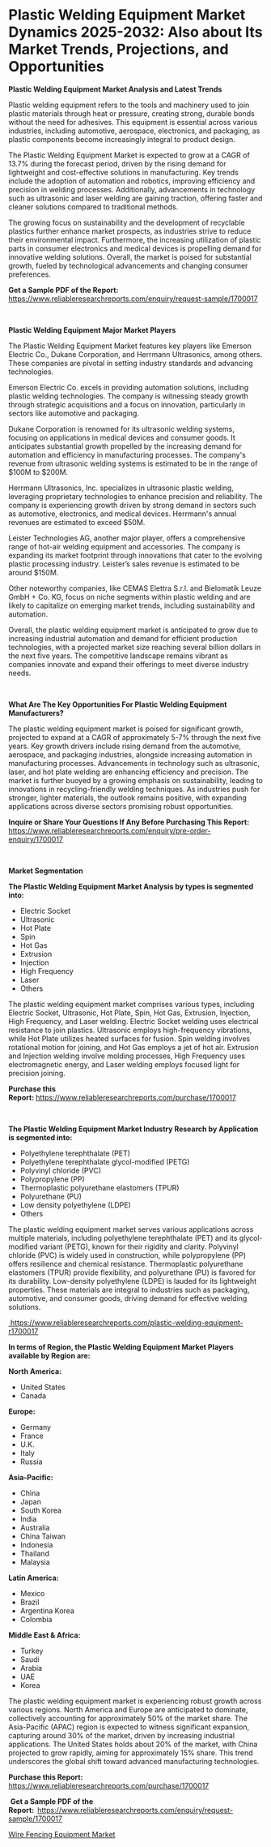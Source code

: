 <p><h1>Plastic Welding Equipment Market Dynamics 2025-2032: Also about Its Market Trends, Projections, and Opportunities</h1></p><p><strong>Plastic Welding Equipment Market Analysis and Latest Trends</strong></p>
<p><p>Plastic welding equipment refers to the tools and machinery used to join plastic materials through heat or pressure, creating strong, durable bonds without the need for adhesives. This equipment is essential across various industries, including automotive, aerospace, electronics, and packaging, as plastic components become increasingly integral to product design.</p><p>The Plastic Welding Equipment Market is expected to grow at a CAGR of 13.7% during the forecast period, driven by the rising demand for lightweight and cost-effective solutions in manufacturing. Key trends include the adoption of automation and robotics, improving efficiency and precision in welding processes. Additionally, advancements in technology such as ultrasonic and laser welding are gaining traction, offering faster and cleaner solutions compared to traditional methods.</p><p>The growing focus on sustainability and the development of recyclable plastics further enhance market prospects, as industries strive to reduce their environmental impact. Furthermore, the increasing utilization of plastic parts in consumer electronics and medical devices is propelling demand for innovative welding solutions. Overall, the market is poised for substantial growth, fueled by technological advancements and changing consumer preferences.</p></p>
<p><strong>Get a Sample PDF of the Report:&nbsp;</strong> <a href="https://www.reliableresearchreports.com/enquiry/request-sample/1700017?utm_campaign=2794&utm_medium=2&utm_source=Github&utm_content=ia&utm_term=08042025&utm_id=plastic-welding-equipment">https://www.reliableresearchreports.com/enquiry/request-sample/1700017</a></p>
<p>&nbsp;</p>
<p><strong>Plastic Welding Equipment Major Market Players</strong></p>
<p><p>The Plastic Welding Equipment Market features key players like Emerson Electric Co., Dukane Corporation, and Herrmann Ultrasonics, among others. These companies are pivotal in setting industry standards and advancing technologies.</p><p>Emerson Electric Co. excels in providing automation solutions, including plastic welding technologies. The company is witnessing steady growth through strategic acquisitions and a focus on innovation, particularly in sectors like automotive and packaging.</p><p>Dukane Corporation is renowned for its ultrasonic welding systems, focusing on applications in medical devices and consumer goods. It anticipates substantial growth propelled by the increasing demand for automation and efficiency in manufacturing processes. The company's revenue from ultrasonic welding systems is estimated to be in the range of $100M to $200M.</p><p>Herrmann Ultrasonics, Inc. specializes in ultrasonic plastic welding, leveraging proprietary technologies to enhance precision and reliability. The company is experiencing growth driven by strong demand in sectors such as automotive, electronics, and medical devices. Herrmann's annual revenues are estimated to exceed $50M.</p><p>Leister Technologies AG, another major player, offers a comprehensive range of hot-air welding equipment and accessories. The company is expanding its market footprint through innovations that cater to the evolving plastic processing industry. Leister’s sales revenue is estimated to be around $150M.</p><p>Other noteworthy companies, like CEMAS Elettra S.r.l. and Bielomatik Leuze GmbH + Co. KG, focus on niche segments within plastic welding and are likely to capitalize on emerging market trends, including sustainability and automation.</p><p>Overall, the plastic welding equipment market is anticipated to grow due to increasing industrial automation and demand for efficient production technologies, with a projected market size reaching several billion dollars in the next five years. The competitive landscape remains vibrant as companies innovate and expand their offerings to meet diverse industry needs.</p></p>
<p>&nbsp;</p>
<p><strong>What Are The Key Opportunities For Plastic Welding Equipment Manufacturers?</strong></p>
<p><p>The plastic welding equipment market is poised for significant growth, projected to expand at a CAGR of approximately 5-7% through the next five years. Key growth drivers include rising demand from the automotive, aerospace, and packaging industries, alongside increasing automation in manufacturing processes. Advancements in technology such as ultrasonic, laser, and hot plate welding are enhancing efficiency and precision. The market is further buoyed by a growing emphasis on sustainability, leading to innovations in recycling-friendly welding techniques. As industries push for stronger, lighter materials, the outlook remains positive, with expanding applications across diverse sectors promising robust opportunities.</p></p>
<p><strong>Inquire or Share Your Questions If Any Before Purchasing This Report:</strong> <a href="https://www.reliableresearchreports.com/enquiry/pre-order-enquiry/1700017?utm_campaign=2794&utm_medium=2&utm_source=Github&utm_content=ia&utm_term=08042025&utm_id=plastic-welding-equipment">https://www.reliableresearchreports.com/enquiry/pre-order-enquiry/1700017</a></p>
<p>&nbsp;</p>
<p><strong>Market Segmentation</strong></p>
<p><strong>The Plastic Welding Equipment Market Analysis by types is segmented into:</strong></p>
<p><ul><li>Electric Socket</li><li>Ultrasonic</li><li>Hot Plate</li><li>Spin</li><li>Hot Gas</li><li>Extrusion</li><li>Injection</li><li>High Frequency</li><li>Laser</li><li>Others</li></ul></p>
<p><p>The plastic welding equipment market comprises various types, including Electric Socket, Ultrasonic, Hot Plate, Spin, Hot Gas, Extrusion, Injection, High Frequency, and Laser welding. Electric Socket welding uses electrical resistance to join plastics. Ultrasonic employs high-frequency vibrations, while Hot Plate utilizes heated surfaces for fusion. Spin welding involves rotational motion for joining, and Hot Gas employs a jet of hot air. Extrusion and Injection welding involve molding processes, High Frequency uses electromagnetic energy, and Laser welding employs focused light for precision joining.</p></p>
<p><strong>Purchase this Report:&nbsp;</strong><a href="https://www.reliableresearchreports.com/purchase/1700017?utm_campaign=2794&utm_medium=2&utm_source=Github&utm_content=ia&utm_term=08042025&utm_id=plastic-welding-equipment">https://www.reliableresearchreports.com/purchase/1700017</a></p>
<p>&nbsp;</p>
<p><strong>The Plastic Welding Equipment Market Industry Research by Application is segmented into:</strong></p>
<p><ul><li>Polyethylene terephthalate (PET)</li><li>Polyethylene terephthalate glycol-modified (PETG)</li><li>Polyvinyl chloride (PVC)</li><li>Polypropylene (PP)</li><li>Thermoplastic polyurethane elastomers (TPUR)</li><li>Polyurethane (PU)</li><li>Low density polyethylene (LDPE)</li><li>Others</li></ul></p>
<p><p>The plastic welding equipment market serves various applications across multiple materials, including polyethylene terephthalate (PET) and its glycol-modified variant (PETG), known for their rigidity and clarity. Polyvinyl chloride (PVC) is widely used in construction, while polypropylene (PP) offers resilience and chemical resistance. Thermoplastic polyurethane elastomers (TPUR) provide flexibility, and polyurethane (PU) is favored for its durability. Low-density polyethylene (LDPE) is lauded for its lightweight properties. These materials are integral to industries such as packaging, automotive, and consumer goods, driving demand for effective welding solutions.</p></p>
<p><a href="https://www.reliableresearchreports.com/plastic-welding-equipment-r1700017?utm_campaign=2794&utm_medium=2&utm_source=Github&utm_content=ia&utm_term=08042025&utm_id=plastic-welding-equipment">&nbsp;https://www.reliableresearchreports.com/plastic-welding-equipment-r1700017</a></p>
<p><strong>In terms of Region, the Plastic Welding Equipment Market Players available by Region are:</strong></p>
<p>
    <p> <strong> North America: </strong>
        <ul>
            <li>United States</li>
            <li>Canada</li>
        </ul>
        </p> 
    <p> <strong> Europe: </strong>
        <ul>
            <li>Germany</li>
            <li>France</li>
            <li>U.K.</li>
            <li>Italy</li>
            <li>Russia</li>
        </ul>
        </p> 
    <p> <strong> Asia-Pacific: </strong>
        <ul>
            <li>China</li>
            <li>Japan</li>
            <li>South Korea</li>
            <li>India</li>
            <li>Australia</li>
            <li>China Taiwan</li>
            <li>Indonesia</li>
            <li>Thailand</li>
            <li>Malaysia</li>
        </ul>
        </p> 
    <p> <strong> Latin America: </strong>
        <ul>
            <li>Mexico</li>
            <li>Brazil</li>
            <li>Argentina Korea</li>
            <li>Colombia</li>
        </ul>
        </p> 
    <p> <strong> Middle East & Africa: </strong>
        <ul>
            <li>Turkey</li>
            <li>Saudi</li>
            <li>Arabia</li>
            <li>UAE</li>
            <li>Korea</li>
        </ul>
    </p>
    </p>
<p><p>The plastic welding equipment market is experiencing robust growth across various regions. North America and Europe are anticipated to dominate, collectively accounting for approximately 50% of the market share. The Asia-Pacific (APAC) region is expected to witness significant expansion, capturing around 30% of the market, driven by increasing industrial applications. The United States holds about 20% of the market, with China projected to grow rapidly, aiming for approximately 15% share. This trend underscores the global shift toward advanced manufacturing technologies.</p></p>
<p><strong>Purchase this Report: </strong><a href="https://www.reliableresearchreports.com/purchase/1700017?utm_campaign=2794&utm_medium=2&utm_source=Github&utm_content=ia&utm_term=08042025&utm_id=plastic-welding-equipment">https://www.reliableresearchreports.com/purchase/1700017</a></p>
<p>&nbsp;<strong>Get a Sample PDF of the Report:&nbsp;&nbsp;</strong><a href="https://www.reliableresearchreports.com/enquiry/request-sample/1700017?utm_campaign=2794&utm_medium=2&utm_source=Github&utm_content=ia&utm_term=08042025&utm_id=plastic-welding-equipment">https://www.reliableresearchreports.com/enquiry/request-sample/1700017</a></p>
<p><strong></strong></p>
<p><p><a href="https://github.com/abuugjetaj/Market-Research-Report-List-1/blob/main/wire-fencing-equipment-market.md?utm_campaign=2794&utm_medium=2&utm_source=Github&utm_content=ia&utm_term=08042025&utm_id=plastic-welding-equipment">Wire Fencing Equipment Market</a></p></p>